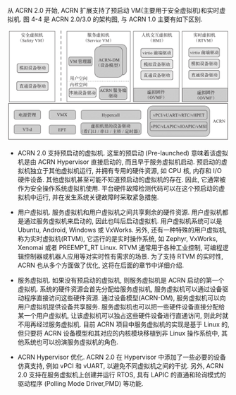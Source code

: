 
从 ACRN 2.0 开始, ACRN 扩展支持了预启动 VM(主要用于安全虚拟机)和实时虚拟机. 图 4-4 是 ACRN 2.0/3.0 的架构图, 与 ACRN 1.0 主要有如下区别.

![2024-10-22-23-18-30.png](./images/2024-10-22-23-18-30.png)

* ACRN 2.0 支持预启动的虚拟机. 这里的预启动 (Pre-launched) 意味着该虚拟机是由 ACRN Hypervisor 直接启动的, 而且早于服务虚拟机启动. 预启动的虚拟机独立于其他虚拟机运行, 并拥有专用的硬件资源, 如 CPU 核, 内存和 I/O 硬件设备. 其他虚拟机甚至可能不知道预启动的虚拟机的存在. 因此, 它通常被作为安全操作系统虚拟机使用. 平台硬件故障检测代码可以在这个预启动的虚拟机中运行, 并在发生系统关键故障时采取紧急措施.

* 用户虚拟机. 服务虚拟机和用户虚拟机之间共享剩余的硬件资源. 用户虚拟机都是通过服务虚拟机来启动的, 因此也叫后启动虚拟机. 用户虚拟机系统可以是 Ubuntu, Android, Windows 或 VxWorks. 另外, 还有一种特殊的用户虚拟机, 称为实时虚拟机(RTVM), 它运行的是实时操作系统, 如 Zephyr, VxWorks, Xenomai 或者 PREEMPT_RT Linux. RTVM 通常用于各种工业控制, 可编程逻辑控制器或机器人应用等对实时性有需求的场景. 为了支持 RTVM 的实时性, ACRN 也从多个方面做了优化, 这将在后面的章节中详细介绍.

* 服务虚拟机. 如果没有预启动的虚拟机, 则服务虚拟机是 ACRN 启动的第一个虚拟机. 系统的硬件资源会首先分配给服务虚拟机, 服务虚拟机可以通过设备驱动程序直接访问这些硬件资源. 通过设备模型(ACRN-DM), 服务虚拟机可以向用户虚拟机提供设备共享服务. 服务虚拟机也可以把一些硬件设备直接分配给某一个用户虚拟机, 让该虚拟机可以独占这些硬件设备进行直通访问, 则此时就不用再经过服务虚拟机. 目前 ACRN 项目中服务虚拟机的实现是基于 Linux 的, 但只要将 ACRN 设备模型和其对应的内核模块移植到非 Linux 操作系统中, 其他系统也可以扮演服务虚拟机的角色.

* ACRN Hypervisor 优化. ACRN 2.0 在 Hypervisor 中添加了一些必要的设备仿真支持, 例如 vPCI 和 vUART, 以避免不同虚拟机之间的干扰. 另外, ACRN 2.0 支持在服务虚拟机上创建并运行 RTOS, 具有 LAPIC 的直通和轮询模式的驱动程序 (Polling Mode Driver,PMD) 等功能.